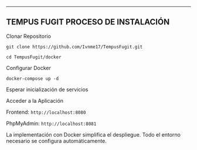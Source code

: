 -----------------------------------
TEMPUS FUGIT PROCESO DE INSTALACIÓN
-----------------------------------

Clonar Repositorio

```git clone https://github.com/Ivnme17/TempusFugit.git```

```cd TempusFugit/docker```

Configurar Docker

```docker-compose up -d```

Esperar inicialización de servicios

Acceder a la Aplicación

Frontend: ```http://localhost:8080```

PhpMyAdmin: ```http://localhost:8081```


La implementación con Docker simplifica el despliegue. Todo el entorno necesario se configura automáticamente.
